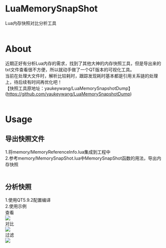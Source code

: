 # LuaMemorySnapShot
Lua内存快照对比分析工具
<br><br>
# About
近期正好有分析Lua内存的需求，找到了其他大神的内存快照工具，但是导出来的txt文件查看很不方便，所以就动手做了一个QT版本的可视化工具。
<br>
当前在处理大文件时，解析比较耗时，跟踪发现耗时基本都是引用关系链的处理上，待后续有时间再优化吧！
<br>
【快照工具原地址：yaukeywang/LuaMemorySnapshotDump】(https://github.com/yaukeywang/LuaMemorySnapshotDump)
<br><br>
# Usage
## 导出快照文件
1.将memory/MemoryReferenceInfo.lua集成到工程中
<br>
2.参考memory/MemorySnapShot.lua中MemorySnapShot函数的用法，导出内存快照
<br><br>
## 分析快照
1.使用QT5.9.2配置编译
<br>
2.使用示例
<br>
查看
<br>
![](https://github.com/xiaozai511/LuaMemorySnapShot/blob/master/example/refrence.jpg)
<br>
对比
<br>
![](https://github.com/xiaozai511/LuaMemorySnapShot/blob/master/example/compare.jpg)
<br>
过滤
<br>
![](https://github.com/xiaozai511/LuaMemorySnapShot/blob/master/example/filter.jpg)
